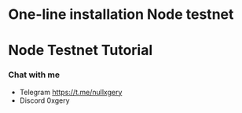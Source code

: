 # One-line installation Node testnet
# Node Testnet Tutorial

### Chat with me 
* Telegram https://t.me/nullxgery
* Discord 0xgery
